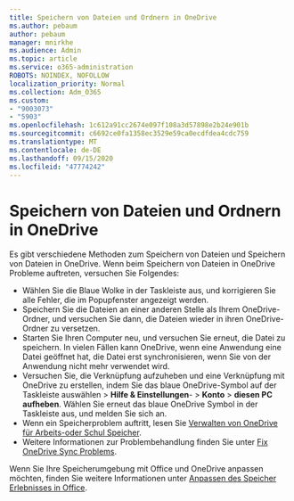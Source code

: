 ```yaml
---
title: Speichern von Dateien und Ordnern in OneDrive
ms.author: pebaum
author: pebaum
manager: mnirkhe
ms.audience: Admin
ms.topic: article
ms.service: o365-administration
ROBOTS: NOINDEX, NOFOLLOW
localization_priority: Normal
ms.collection: Adm_O365
ms.custom:
- "9003073"
- "5903"
ms.openlocfilehash: 1c612a91cc2674e097f108a3d57898e2b24e901b
ms.sourcegitcommit: c6692ce0fa1358ec3529e59ca0ecdfdea4cdc759
ms.translationtype: MT
ms.contentlocale: de-DE
ms.lasthandoff: 09/15/2020
ms.locfileid: "47774242"
---
```

# <a name="saving-files-and-folders-to-onedrive"></a>Speichern von Dateien und Ordnern in OneDrive

Es gibt verschiedene Methoden zum Speichern von Dateien und Speichern von Dateien in OneDrive. Wenn beim Speichern von Dateien in OneDrive Probleme auftreten, versuchen Sie Folgendes:

- Wählen Sie die Blaue Wolke in der Taskleiste aus, und korrigieren Sie alle Fehler, die im Popupfenster angezeigt werden.
- Speichern Sie die Dateien an einer anderen Stelle als Ihrem OneDrive-Ordner, und versuchen Sie dann, die Dateien wieder in ihren OneDrive-Ordner zu versetzen.
- Starten Sie Ihren Computer neu, und versuchen Sie erneut, die Datei zu speichern. In vielen Fällen kann OneDrive, wenn eine Anwendung eine Datei geöffnet hat, die Datei erst synchronisieren, wenn Sie von der Anwendung nicht mehr verwendet wird.    
- Versuchen Sie, die Verknüpfung aufzuheben und eine Verknüpfung mit OneDrive zu erstellen, indem Sie das blaue OneDrive-Symbol auf der Taskleiste auswählen > **Hilfe & Einstellungen**-  >  **Konto**  >  **diesen PC aufheben**. Wählen Sie erneut das blaue OneDrive Symbol in der Taskleiste aus, und melden Sie sich an.
- Wenn ein Speicherproblem auftritt, lesen Sie [Verwalten von OneDrive für Arbeits-oder Schul Speicher](https://support.microsoft.com/office/manage-your-onedrive-for-work-or-school-storage-31519161-059c-4764-b6f8-f5cd29f7fe68).
- Weitere Informationen zur Problembehandlung finden Sie unter [Fix OneDrive Sync Problems](https://docs.microsoft.com/alchemyinsights/fix-onedrive-sync-issues).  

Wenn Sie Ihre Speicherumgebung mit Office und OneDrive anpassen möchten, finden Sie weitere Informationen unter [Anpassen des Speicher Erlebnisses in Office](https://support.microsoft.com/office/customize-the-save-experience-in-office-786200a7-f5f2-4d26-a3ae-b78c60dd5d3b).

